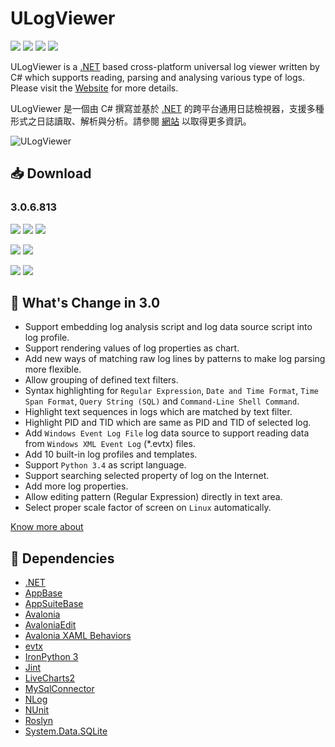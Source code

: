 # ULogViewer 
[![](https://img.shields.io/github/release-date-pre/carina-studio/ULogViewer?style=flat)](https://github.com/carina-studio/ULogViewer/releases/tag/3.0.6.813) ![](https://img.shields.io/github/downloads/carina-studio/ULogViewer/total) [![](https://img.shields.io/github/last-commit/carina-studio/ULogViewer?style=flat)](https://github.com/carina-studio/ULogViewer/commits/master) [![](https://img.shields.io/github/license/carina-studio/ULogViewer?style=flat)](https://github.com/carina-studio/ULogViewer/blob/master/LICENSE)

ULogViewer is a [.NET](https://dotnet.microsoft.com/) based cross-platform universal log viewer written by C# which supports reading, parsing and analysing various type of logs. Please visit the [Website](https://carinastudio.azurewebsites.net/ULogViewer/) for more details.

ULogViewer 是一個由 C# 撰寫並基於 [.NET](https://dotnet.microsoft.com/) 的跨平台通用日誌檢視器，支援多種形式之日誌讀取、解析與分析。請參閱 [網站](https://carinastudio.azurewebsites.net/ULogViewer/) 以取得更多資訊。

<img alt="ULogViewer" src="https://carinastudio.azurewebsites.net/ULogViewer/Banner.png"/>

## 📥 Download

### 3.0.6.813
[![](https://img.shields.io/badge/Windows-x64-blue?style=flat-square&logo=windows&logoColor=fff)](https://github.com/carina-studio/ULogViewer/releases/download/3.0.6.813/ULogViewer-3.0.6.813-win-x64.zip)
[![](https://img.shields.io/badge/Windows-arm64-blue?style=flat-square&logo=windows&logoColor=fff)](https://github.com/carina-studio/ULogViewer/releases/download/3.0.6.813/ULogViewer-3.0.6.813-win-arm64.zip)
[![](https://img.shields.io/badge/Windows-x86-blue?style=flat-square&logo=windows&logoColor=fff)](https://github.com/carina-studio/ULogViewer/releases/download/3.0.6.813/ULogViewer-3.0.6.813-win-x86.zip)

[![](https://img.shields.io/badge/macOS-arm64%20(M1/M2)-blueviolet?style=flat-square&logo=apple&logoColor=fff)](https://github.com/carina-studio/ULogViewer/releases/download/3.0.6.813/ULogViewer-3.0.6.813-osx-arm64.zip)
[![](https://img.shields.io/badge/macOS-x64-blueviolet?style=flat-square&logo=apple&logoColor=fff)](https://github.com/carina-studio/ULogViewer/releases/download/3.0.6.813/ULogViewer-3.0.6.813-osx-x64.zip)

[![](https://img.shields.io/badge/Linux-x64-orange?style=flat-square&logo=linux&logoColor=fff)](https://github.com/carina-studio/ULogViewer/releases/download/3.0.6.813/ULogViewer-3.0.6.813-linux-x64.zip)
[![](https://img.shields.io/badge/Linux-arm64-orange?style=flat-square&logo=linux&logoColor=fff)](https://github.com/carina-studio/ULogViewer/releases/download/3.0.6.813/ULogViewer-3.0.6.813-linux-arm64.zip)

## 📣 What's Change in 3.0
- Support embedding log analysis script and log data source script into log profile.
- Support rendering values of log properties as chart.
- Add new ways of matching raw log lines by patterns to make log parsing more flexible.
- Allow grouping of defined text filters.
- Syntax highlighting for ```Regular Expression```, ```Date and Time Format```, ```Time Span Format```, ```Query String (SQL)``` and ```Command-Line Shell Command```.
- Highlight text sequences in logs which are matched by text filter.
- Highlight PID and TID which are same as PID and TID of selected log.
- Add ```Windows Event Log File``` log data source to support reading data from ```Windows XML Event Log``` (*.evtx) files.
- Add 10 built-in log profiles and templates.
- Support ```Python 3.4``` as script language.
- Support searching selected property of log on the Internet.
- Add more log properties.
- Allow editing pattern (Regular Expression) directly in text area.
- Select proper scale factor of screen on ```Linux``` automatically.

[Know more about](https://carinastudio.azurewebsites.net/ULogViewer/ChangeList#PreviewChangeList)

## 🤝 Dependencies
- [.NET](https://dotnet.microsoft.com/)
- [AppBase](https://github.com/carina-studio/AppBase)
- [AppSuiteBase](https://github.com/carina-studio/AppSuiteBase)
- [Avalonia](https://github.com/AvaloniaUI/Avalonia)
- [AvaloniaEdit](https://github.com/AvaloniaUI/AvaloniaEdit)
- [Avalonia XAML Behaviors](https://github.com/wieslawsoltes/AvaloniaBehaviors)
- [evtx](https://github.com/EricZimmerman/evtx)
- [IronPython 3](https://github.com/IronLanguages/ironpython3)
- [Jint](https://github.com/sebastienros/jint)
- [LiveCharts2](https://github.com/beto-rodriguez/LiveCharts2)
- [MySqlConnector](https://github.com/mysql-net/MySqlConnector)
- [NLog](https://github.com/NLog/NLog)
- [NUnit](https://github.com/nunit/nunit)
- [Roslyn](https://github.com/dotnet/roslyn)
- [System.Data.SQLite](https://system.data.sqlite.org/)
